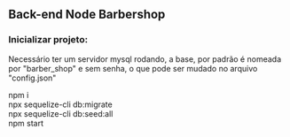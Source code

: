 ## Back-end Node Barbershop
### Inicializar projeto: <br>
Necessário ter um servidor mysql rodando, a base, por padrão é nomeada por "barber_shop" e sem senha, o que pode ser mudado no arquivo "config.json"

npm i <br>
npx sequelize-cli db:migrate <br>
npx sequelize-cli db:seed:all <br>
npm start <br>
